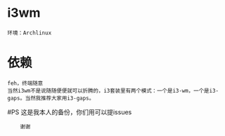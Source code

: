 # i3wm
	环境：Archlinux
# 依赖
	feh，终端随意 
	当然i3wm不是说随随便便就可以折腾的，i3套装里有两个模式：一个是i3-wm，一个是i3-gaps。当然我推荐大家用i3-gaps。

#PS
	这是我本人的备份，你们用可以提issues

		谢谢
